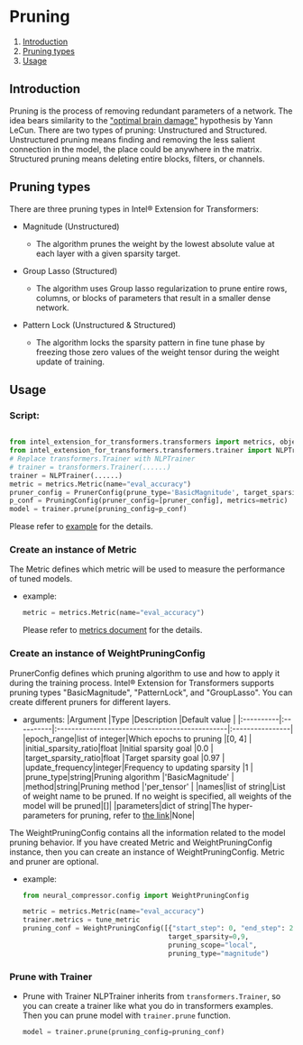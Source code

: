 Pruning
======
1. [Introduction](#introduction)
2. [Pruning types](#pruning-types)
3. [Usage](#usage)

## Introduction
Pruning is the process of removing redundant parameters of a network. The idea bears similarity to the ["optimal brain damage"](http://yann.lecun.com/exdb/publis/pdf/lecun-90b.pdf) hypothesis by Yann LeCun. There are two types of pruning: Unstructured and Structured. Unstructured pruning means finding and removing the less salient connection in the model, the place could be anywhere in the matrix. Structured pruning means deleting entire blocks, filters, or channels.

## Pruning types

There are three pruning types in Intel® Extension for Transformers:

- Magnitude (Unstructured)
  - The algorithm prunes the weight by the lowest absolute value at each layer with a given sparsity target. 

- Group Lasso (Structured)
  - The algorithm uses Group lasso regularization to prune entire rows, columns, or blocks of parameters that result in a smaller dense network.

- Pattern Lock (Unstructured & Structured)
  - The algorithm locks the sparsity pattern in fine tune phase by freezing those zero values of the weight tensor during the weight update of training.

## Usage
### Script:
```python

from intel_extension_for_transformers.transformers import metrics, objectives, PrunerConfig, PruningConfig,
from intel_extension_for_transformers.transformers.trainer import NLPTrainer
# Replace transformers.Trainer with NLPTrainer
# trainer = transformers.Trainer(......)
trainer = NLPTrainer(......)
metric = metrics.Metric(name="eval_accuracy")
pruner_config = PrunerConfig(prune_type='BasicMagnitude', target_sparsity_ratio=0.9)
p_conf = PruningConfig(pruner_config=[pruner_config], metrics=metric)
model = trainer.prune(pruning_config=p_conf)
```
Please refer to [example](../examples/huggingface/pytorch/text-classification/pruning) for the details.

### Create an instance of Metric
The Metric defines which metric will be used to measure the performance of tuned models.
- example:
    ```python
    metric = metrics.Metric(name="eval_accuracy")
    ```

    Please refer to [metrics document](metrics.md) for the details.

### Create an instance of WeightPruningConfig
PrunerConfig defines which pruning algorithm to use and how to apply it during the training process. Intel® Extension for Transformers supports pruning types "BasicMagnitude", "PatternLock", and "GroupLasso". You can create different pruners for different layers.

- arguments:
    |Argument   |Type       |Description                                        |Default value    |
    |:----------|:----------|:-----------------------------------------------|:----------------|
    |epoch_range|list of integer|Which epochs to pruning                     |[0, 4]           |
    |initial_sparsity_ratio|float |Initial sparsity goal                     |0.0              |
    |target_sparsity_ratio|float  |Target sparsity goal                      |0.97             |
    |update_frequency|integer|Frequency to updating sparsity                 |1                |
    |prune_type|string|Pruning algorithm                                     |'BasicMagnitude' |
    |method|string|Pruning method                                            |'per_tensor' |
    |names|list of string|List of weight name to be pruned. If no weight is specified, all weights of the model will be pruned|[]|
    |parameters|dict of string|The hyper-parameters for pruning, refer to [the link](https://github.com/intel/neural-compressor/blob/master/docs/source/pruning.md)|None|

The WeightPruningConfig contains all the information related to the model pruning behavior. If you have created Metric and WeightPruningConfig instance, then you can create an instance of WeightPruningConfig. Metric and pruner are optional.

- example:
    ```python
    from neural_compressor.config import WeightPruningConfig

    metric = metrics.Metric(name="eval_accuracy")
    trainer.metrics = tune_metric
    pruning_conf = WeightPruningConfig([{"start_step": 0, "end_step": 2}],
                                        target_sparsity=0,9,
                                        pruning_scope="local",
                                        pruning_type="magnitude")
    ```

### Prune with Trainer
- Prune with Trainer
    NLPTrainer inherits from `transformers.Trainer`, so you can create a trainer like what you do in transformers examples. Then you can prune model with `trainer.prune` function.
    ```python
    model = trainer.prune(pruning_config=pruning_conf)
    ```
